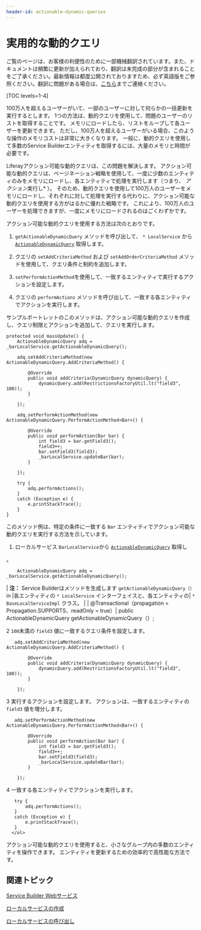 ```yaml
---
header-id: actionable-dynamic-queries
---
```


# 実用的な動的クエリ

<p class="alert alert-info"><span class="wysiwyg-color-blue120">ご覧のページは、お客様の利便性のために一部機械翻訳されています。また、ドキュメントは頻繁に更新が加えられており、翻訳は未完成の部分が含まれることをご了承ください。最新情報は都度公開されておりますため、必ず英語版をご参照ください。翻訳に問題がある場合は、<a href="mailto:support-content-jp@liferay.com">こちら</a>までご連絡ください。</span></p>

[TOC levels=1-4]

100万人を超えるユーザーがいて、一部のユーザーに対して何らかの一括更新を実行するとします。 1つの方法は、動的クエリを使用して、問題のユーザーのリストを取得することです。 メモリにロードしたら、リストをループして各ユーザーを更新できます。 ただし、100万人を超えるユーザーがいる場合、このような操作のメモリコストは非常に大きくなります。 一般に、動的クエリを使用して多数のService Builderエンティティを取得するには、大量のメモリと時間が必要です。

Liferayアクション可能な動的クエリは、この問題を解決します。 アクション可能な動的クエリは、ページネーション戦略を使用して、一度に少数のエンティティのみをメモリにロードし、各エンティティで処理を実行します（つまり、 *アクション*実行し* ）。 そのため、動的クエリを使用して100万人のユーザーをメモリにロードし、それぞれに対して処理を実行する代わりに、アクション可能な動的クエリを使用する方がはるかに優れた戦略です。 これにより、100万人のユーザーを処理できますが、一度にメモリにロードされるのはごくわずかです。</p>

アクション可能な動的クエリを使用する方法は次のとおりです。

1.  `getActionableDynamicQuery` メソッドを呼び出して、 `* LocalService` から [`ActionableDynamicQuery`](@platform-ref@/7.1-latest/javadocs/portal-kernel/com/liferay/portal/kernel/dao/orm/ActionableDynamicQuery.html) 取得します。

2.  クエリの `setAddCriteriaMethod` および `setAddOrderCriteriaMethod` メソッドを使用して、クエリ条件と制約を追加します。

3.  `setPerformActionMethod`を使用して、一致するエンティティで実行するアクションを設定します。

4.  クエリの `performActions` メソッドを呼び出して、一致する各エンティティでアクションを実行します。

サンプルポートレットのこのメソッドは、アクション可能な動的クエリを作成し、クエリ制限とアクションを追加して、クエリを実行します。

    protected void massUpdate() {
        ActionableDynamicQuery adq = _barLocalService.getActionableDynamicQuery();
    
        adq.setAddCriteriaMethod(new ActionableDynamicQuery.AddCriteriaMethod() {
    
            @Override
            public void addCriteria(DynamicQuery dynamicQuery) {
                dynamicQuery.add(RestrictionsFactoryUtil.lt("field3", 100));
            }
    
        });
    
        adq.setPerformActionMethod(new ActionableDynamicQuery.PerformActionMethod<Bar>() {
    
            @Override
            public void performAction(Bar bar) {
                int field3 = bar.getField3();
                field3++;
                bar.setField3(field3);
                _barLocalService.updateBar(bar);
            }
    
        });
    
        try {
            adq.performActions();
        }
        catch (Exception e) {
            e.printStackTrace();
        }
    }

このメソッド例は、特定の条件に一致する `Bar` エンティティでアクション可能な動的クエリを実行する方法を示しています。

1.  ローカルサービス `BarLocalService`から [`ActionableDynamicQuery`](@platform-ref@/7.1-latest/javadocs/portal-kernel/com/liferay/portal/kernel/dao/orm/ActionableDynamicQuery.html) 取得し

 。</p> 
   
        ActionableDynamicQuery adq = _barLocalService.getActionableDynamicQuery();
       
   
   | **注：** Service Builderはメソッドを生成します `getActionableDynamicQuery（）` in |各エンティティの `* LocalService` インターフェイスと、各エンティティの| `* BaseLocalServiceImpl` クラス。 | | @Transactional（propagation = Propagation.SUPPORTS、readOnly = true）| public ActionableDynamicQuery getActionableDynamicQuery（）;</li> 
   
   2  `100`未満の `field3` 値に一致するクエリ条件を設定します。
  
       adq.setAddCriteriaMethod(new ActionableDynamicQuery.AddCriteriaMethod() {
      
            @Override
            public void addCriteria(DynamicQuery dynamicQuery) {
                dynamicQuery.add(RestrictionsFactoryUtil.lt("field3", 100));
            }
      
        });
      

3  実行するアクションを設定します。 アクションは、一致するエンティティの `field3` 値を増分します。
  
       adq.setPerformActionMethod(new ActionableDynamicQuery.PerformActionMethod<Bar>() {
      
            @Override
            public void performAction(Bar bar) {
                int field3 = bar.getField3();
                field3++;
                bar.setField3(field3);
                _barLocalService.updateBar(bar);
            }
      
        });
      

4  一致する各エンティティでアクションを実行します。
  
       try {
           adq.performActions();
       }
       catch (Exception e) {
           e.printStackTrace();
       }
      </ol> 

アクション可能な動的クエリを使用すると、小さなグループ内の多数のエンティティを操作できます。 エンティティを更新するための効率的で高性能な方法です。



## 関連トピック

[Service Builder Webサービス](/docs/7-1/tutorials/-/knowledge_base/t/service-builder-web-services)

[ローカルサービスの作成](/docs/7-1/tutorials/-/knowledge_base/t/creating-local-services)

[ローカルサービスの呼び出し](/docs/7-1/tutorials/-/knowledge_base/t/invoking-local-services)
